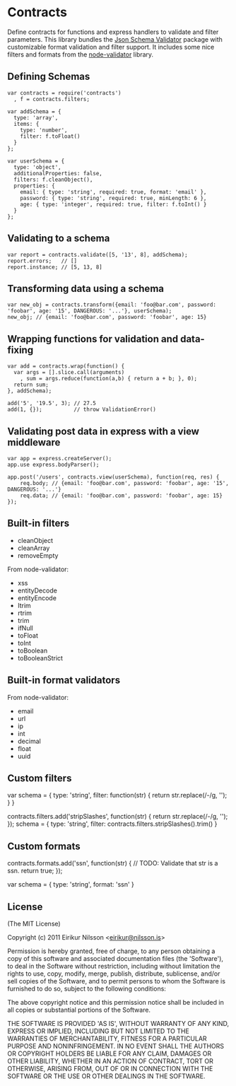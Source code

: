 # Contracts

Define contracts for functions and express handlers to validate and filter parameters. This library bundles the [Json Schema Validator](https://github.com/garycourt/JSV) package with customizable format validation and filter support. It includes some nice filters and formats from the [node-validator](https://github.com/chriso/node-validator) library.

## Defining Schemas

    var contracts = require('contracts')
      , f = contracts.filters;

    var addSchema = {
      type: 'array',
      items: {
        type: 'number',
        filter: f.toFloat()
      }
    };

    var userSchema = {
      type: 'object',
      additionalProperties: false,
      filters: f.cleanObject(),
      properties: {
        email: { type: 'string', required: true, format: 'email' },
        password: { type: 'string', required: true, minLength: 6 },
        age: { type: 'integer', required: true, filter: f.toInt() }
      }
    };

## Validating to a schema

    var report = contracts.validate([5, '13', 8], addSchema);
    report.errors;   // []
    report.instance; // [5, 13, 8]

## Transforming data using a schema

    var new_obj = contracts.transform({email: 'foo@bar.com', password: 'foobar', age: '15', DANGEROUS: '...'}, userSchema);
    new_obj; // {email: 'foo@bar.com', password: 'foobar', age: 15}

## Wrapping functions for validation and data-fixing

    var add = contracts.wrap(function() {
      var args = [].slice.call(arguments)
        , sum = args.reduce(function(a,b) { return a + b; }, 0);
      return sum;
    }, addSchema);
    
    add('5', '19.5', 3); // 27.5
    add(1, {});          // throw ValidationError()

## Validating post data in express with a view middleware

    var app = express.createServer();
    app.use express.bodyParser();

    app.post('/users', contracts.view(userSchema), function(req, res) {
        req.body; // {email: 'foo@bar.com', password: 'foobar', age: '15', DANGEROUS: '...'}
        req.data; // {email: 'foo@bar.com', password: 'foobar', age: 15}
    });

## Built-in filters

* cleanObject
* cleanArray
* removeEmpty

From node-validator:

* xss
* entityDecode
* entityEncode
* ltrim
* rtrim
* trim
* ifNull
* toFloat
* toInt
* toBoolean
* toBooleanStrict

## Built-in format validators

From node-validator:

* email
* url
* ip
* int
* decimal
* float
* uuid

## Custom filters

   var schema = {
     type: 'string',
     filter: function(str) {
       return str.replace(/-/g, '');
     }
   }

   contracts.filters.add('stripSlashes', function(str) { return str.replace(/-/g, ''); });
   schema = {
     type: 'string',
     filter: contracts.filters.stripSlashes().trim()
   }

## Custom formats

   contracts.formats.add('ssn', function(str) {
     // TODO: Validate that str is a ssn.
     return true;
   });

   var schema = {
     type: 'string',
     format: 'ssn'
   }

## License 

(The MIT License)

Copyright (c) 2011 Eirikur Nilsson &lt;eirikur@nilsson.is&gt;

Permission is hereby granted, free of charge, to any person obtaining
a copy of this software and associated documentation files (the
'Software'), to deal in the Software without restriction, including
without limitation the rights to use, copy, modify, merge, publish,
distribute, sublicense, and/or sell copies of the Software, and to
permit persons to whom the Software is furnished to do so, subject to
the following conditions:

The above copyright notice and this permission notice shall be
included in all copies or substantial portions of the Software.

THE SOFTWARE IS PROVIDED 'AS IS', WITHOUT WARRANTY OF ANY KIND,
EXPRESS OR IMPLIED, INCLUDING BUT NOT LIMITED TO THE WARRANTIES OF
MERCHANTABILITY, FITNESS FOR A PARTICULAR PURPOSE AND NONINFRINGEMENT.
IN NO EVENT SHALL THE AUTHORS OR COPYRIGHT HOLDERS BE LIABLE FOR ANY
CLAIM, DAMAGES OR OTHER LIABILITY, WHETHER IN AN ACTION OF CONTRACT,
TORT OR OTHERWISE, ARISING FROM, OUT OF OR IN CONNECTION WITH THE
SOFTWARE OR THE USE OR OTHER DEALINGS IN THE SOFTWARE.

